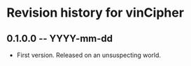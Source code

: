 # Revision history for vinCipher

## 0.1.0.0 -- YYYY-mm-dd

* First version. Released on an unsuspecting world.
